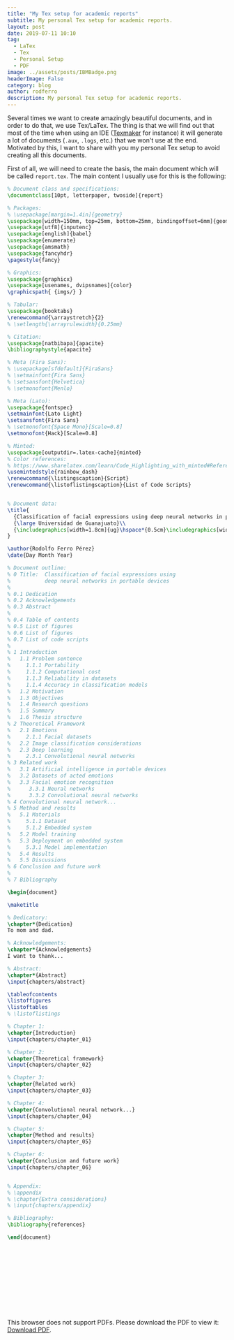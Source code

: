 ```yaml
---
title: "My Tex setup for academic reports"
subtitle: My personal Tex setup for academic reports.
layout: post
date: 2019-07-11 10:10
tag:
  - LaTex
  - Tex
  - Personal Setup
  - PDF
image: ../assets/posts/IBMBadge.png
headerImage: False
category: blog
author: rodferro
description: My personal Tex setup for academic reports.
---
```


Several times we want to create amazingly beautiful documents, and in order to do that, we use Tex/LaTex. The thing is that we will find out that most of the time when using an IDE ([Texmaker](http://www.xm1math.net/texmaker/) for instance) it will generate a lot of documents (`.aux`, `.logs`, etc.) that we won't use at the end. Motivated by this, I want to share with you my personal Tex setup to avoid creating all this documents.

First of all, we will need to create the basis, the main document which will be called `report.tex`. The main content I usually use for this is the following:

```tex
% Document class and specifications:
\documentclass[10pt, letterpaper, twoside]{report}

% Packages:
% \usepackage[margin=1.4in]{geometry}
\usepackage[width=150mm, top=25mm, bottom=25mm, bindingoffset=6mm]{geometry}
\usepackage[utf8]{inputenc}
\usepackage[english]{babel}
\usepackage{enumerate}
\usepackage{amsmath}
\usepackage{fancyhdr}
\pagestyle{fancy}

% Graphics:
\usepackage{graphicx}
\usepackage[usenames, dvipsnames]{color}
\graphicspath{ {imgs/} }

% Tabular:
\usepackage{booktabs}
\renewcommand{\arraystretch}{2}
% \setlength{\arrayrulewidth}{0.25mm}

% Citation:
\usepackage[natbibapa]{apacite}
\bibliographystyle{apacite}

% Meta (Fira Sans):
% \usepackage[sfdefault]{FiraSans}
% \setmainfont{Fira Sans}
% \setsansfont{Helvetica}
% \setmonofont{Menlo}

% Meta (Lato):
\usepackage{fontspec}
\setmainfont{Lato Light}
\setsansfont{Fira Sans}
% \setmonofont{Space Mono}[Scale=0.8]
\setmonofont{Hack}[Scale=0.8]

% Minted:
\usepackage[outputdir=.latex-cache]{minted}
% Color references:
% https://www.sharelatex.com/learn/Code_Highlighting_with_minted#Reference_guide
\usemintedstyle{rainbow_dash}
\renewcommand{\listingscaption}{Script}
\renewcommand{\listoflistingscaption}{List of Code Scripts}


% Document data:
\title{
  {Classification of facial expressions using deep neural networks in portable devices}\\
  {\large Universidad de Guanajuato}\\
  {\includegraphics[width=1.8cm]{ug}\hspace*{0.5cm}\includegraphics[width=1.6cm]{cimat}}
}

\author{Rodolfo Ferro Pérez}
\date{Day Month Year}

% Document outline:
% 0 Title:  Classification of facial expressions using
%           deep neural networks in portable devices
%
% 0.1 Dedication
% 0.2 Acknowledgements
% 0.3 Abstract
%
% 0.4 Table of contents
% 0.5 List of figures
% 0.6 List of figures
% 0.7 List of code scripts
%
% 1 Introduction
%   1.1 Problem sentence
%     1.1.1 Portability
%     1.1.2 Computational cost
%     1.1.3 Reliability in datasets
%     1.1.4 Accuracy in classification models
%   1.2 Motivation
%   1.3 Objectives
%   1.4 Research questions
%   1.5 Summary
%   1.6 Thesis structure
% 2 Theoretical Framework
%   2.1 Emotions
%     2.1.1 Facial datasets
%   2.2 Image classification considerations
%   2.3 Deep learning
%     2.3.1 Convolutional neural networks
% 3 Related work
%   3.1 Artificial intelligence in portable devices
%   3.2 Datasets of acted emotions
%   3.3 Facial emotion recognition
%      3.3.1 Neural networks
%      3.3.2 Convolutional neural networks
% 4 Convolutional neural network...
% 5 Method and results
%   5.1 Materials
%     5.1.1 Dataset
%     5.1.2 Embedded system
%   5.2 Model training
%   5.3 Deployment on embedded system
%     5.3.1 Model implementation
%   5.4 Results
%   5.5 Discussions
% 6 Conclusion and future work
%
% 7 Bibliography

\begin{document}

\maketitle

% Dedicatory:
\chapter*{Dedication}
To mom and dad.

% Acknowledgements:
\chapter*{Acknowledgements}
I want to thank...

% Abstract:
\chapter*{Abstract}
\input{chapters/abstract}

\tableofcontents
\listoffigures
\listoftables
% \listoflistings

% Chapter 1:
\chapter{Introduction}
\input{chapters/chapter_01}

% Chapter 2:
\chapter{Theoretical framework}
\input{chapters/chapter_02}

% Chapter 3:
\chapter{Related work}
\input{chapters/chapter_03}

% Chapter 4:
\chapter{Convolutional neural network...}
\input{chapters/chapter_04}

% Chapter 5:
\chapter{Method and results}
\input{chapters/chapter_05}

% Chapter 6:
\chapter{Conclusion and future work}
\input{chapters/chapter_06}


% Appendix:
% \appendix
% \chapter{Extra considerations}
% \input{chapters/appendix}

% Bibliography:
\bibliography{references}

\end{document}

```

<object data="http://rodolfoferro.xyz/assets/docs/Rodolfo Ferro - CV (small).pdf" type="application/pdf" width="700px" height="700px">
    <embed src="http://rodolfoferro.xyz/assets/docs/Rodolfo Ferro - CV (small).pdf">
        <p>This browser does not support PDFs. Please download the PDF to view it: <a href="http://rodolfoferro.xyz/assets/docs/Rodolfo Ferro - CV (small).pdf">Download PDF</a>.</p>
    </embed>
</object>
